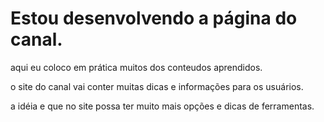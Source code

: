 # Estou desenvolvendo a página do canal.

aqui eu coloco em prática muitos dos conteudos aprendidos.

o site do canal vai conter muitas dicas e informações para os usuários.

a idéia e que no site possa ter muito mais opções e dicas de ferramentas.

